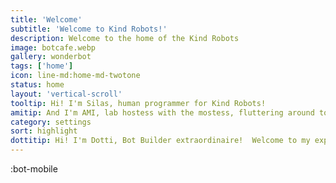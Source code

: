 ```yaml
---
title: 'Welcome'
subtitle: 'Welcome to Kind Robots!'
description: Welcome to the home of the Kind Robots
image: botcafe.webp
gallery: wonderbot
tags: ['home']
icon: line-md:home-md-twotone
status: home
layout: 'vertical-scroll'
tooltip: Hi! I'm Silas, human programmer for Kind Robots!
amitip: And I'm AMI, lab hostess with the mostess, fluttering around to make your day a zillion times better! Stop by our Bot Cafe and say hi!
category: settings
sort: highlight
dottitip: Hi! I'm Dotti, Bot Builder extraordinaire!  Welcome to my experiential laboratory.
---
```


:bot-mobile
